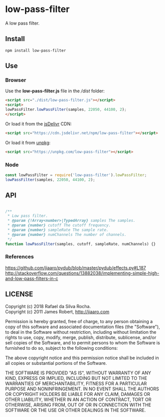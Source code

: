 # low-pass-filter 

A low pass filter.

## Install
```
npm install low-pass-filter
```

## Use

### Browser
Use the **low-pass-filter.js** file in the */dist* folder:
```html
<script src="./dist/low-pass-filter.js"></script>
<script>
lowPassFilter.lowPassFilter(samples, 22050, 44100, 2);
</script>
```

Or load it from the [jsDelivr](https://cdn.jsdelivr.net/npm/low-pass-filter) CDN:
```html
<script src="https://cdn.jsdelivr.net/npm/low-pass-filter"></script>
```

Or load it from [unpkg](https://unpkg.com/low-pass-filter):
```html
<script src="https://unpkg.com/low-pass-filter"></script>
```

### Node
```javascript
const lowPassFilter = require('low-pass-filter').lowPassFilter;
lowPassFilter(samples, 22050, 44100, 2);
```

## API
```javascript

/**
 * Low pass filter.
 * @param {!Array<number>|TypedArray} samples The samples.
 * @param {number} cutoff The cutoff frequency.
 * @param {number} sampleRate The sample rate.
 * @param {number} numChannels The number of channels.
 */
function lowPassFilter(samples, cutoff, sampleRate, numChannels) {}
```

### References
https://github.com/jiaaro/pydub/blob/master/pydub/effects.py#L187  
http://stackoverflow.com/questions/13882038/implementing-simple-high-and-low-pass-filters-in-c

## LICENSE
Copyright (c) 2018 Rafael da Silva Rocha.  
Copyright (c) 2011 James Robert, http://jiaaro.com

Permission is hereby granted, free of charge, to any person obtaining
a copy of this software and associated documentation files (the
"Software"), to deal in the Software without restriction, including
without limitation the rights to use, copy, modify, merge, publish,
distribute, sublicense, and/or sell copies of the Software, and to
permit persons to whom the Software is furnished to do so, subject to
the following conditions:

The above copyright notice and this permission notice shall be
included in all copies or substantial portions of the Software.

THE SOFTWARE IS PROVIDED "AS IS", WITHOUT WARRANTY OF ANY KIND,
EXPRESS OR IMPLIED, INCLUDING BUT NOT LIMITED TO THE WARRANTIES OF
MERCHANTABILITY, FITNESS FOR A PARTICULAR PURPOSE AND
NONINFRINGEMENT. IN NO EVENT SHALL THE AUTHORS OR COPYRIGHT HOLDERS BE
LIABLE FOR ANY CLAIM, DAMAGES OR OTHER LIABILITY, WHETHER IN AN ACTION
OF CONTRACT, TORT OR OTHERWISE, ARISING FROM, OUT OF OR IN CONNECTION
WITH THE SOFTWARE OR THE USE OR OTHER DEALINGS IN THE SOFTWARE.
